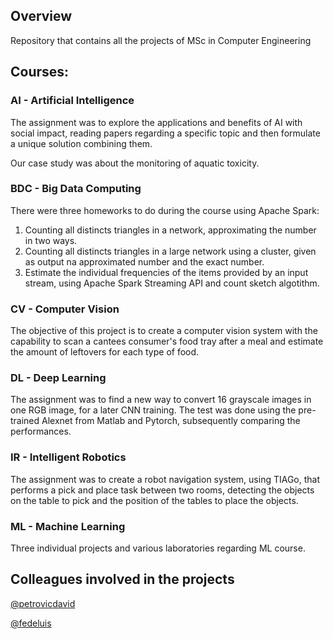 ## Overview
Repository that contains all the projects of MSc in Computer Engineering
## Courses:
### AI - Artificial Intelligence
The assignment was to explore the applications and benefits of AI with social impact, reading papers regarding a specific topic and then formulate a unique solution combining them.

Our case study was about the monitoring of aquatic toxicity.

### BDC - Big Data Computing
There were three homeworks to do during the course using Apache Spark:
1. Counting all distincts triangles in a network, approximating the number in two ways.
2. Counting all distincts triangles in a large network using a cluster, given as output na approximated number and the exact number.
3. Estimate the individual frequencies of the items provided by an input stream, using Apache Spark Streaming API and count sketch algotithm.

### CV - Computer Vision
The objective of this project is to create a computer vision system with the capability to scan a cantees consumer's food tray after a meal and estimate the amount of leftovers for each type of food.

### DL - Deep Learning
The assignment was to find a new way to convert 16 grayscale images in one RGB image, for a later CNN training. The test was done using the pre-trained Alexnet from Matlab and Pytorch, subsequently comparing the performances.

### IR - Intelligent Robotics
The assignment was to create a robot navigation system, using TIAGo, that performs a pick and place task between two rooms, detecting the objects on the table to pick and the position of the tables to place the objects.

### ML - Machine Learning
Three individual projects and various laboratories regarding ML course.

## Colleagues involved in the projects
[@petrovicdavid](https://github.com/petrovicdavid)

[@fedeluis](https://github.com/fedeluis)
